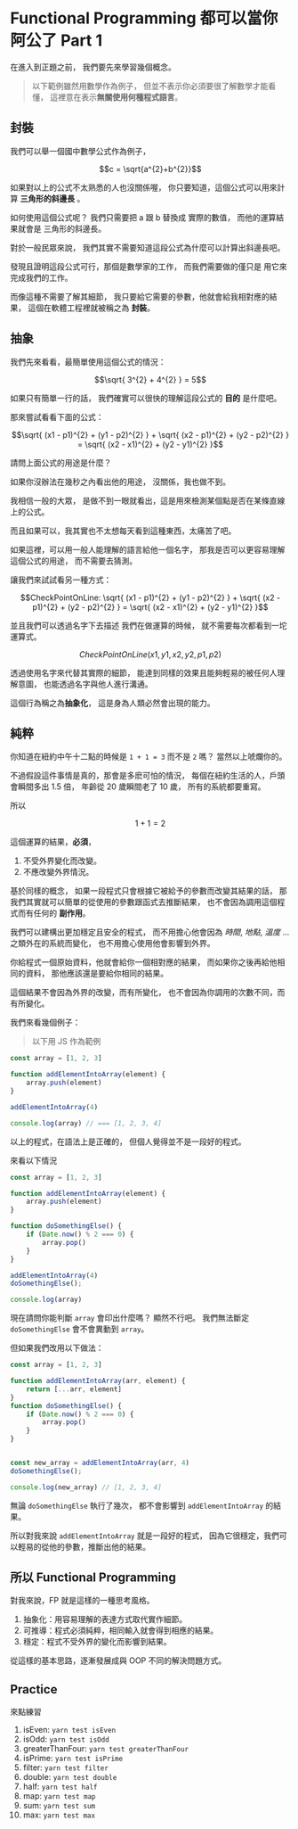 # Functional Programming 都可以當你阿公了 Part 1

在進入到正題之前，
我們要先來學習幾個概念。

> 以下範例雖然用數學作為例子，
> 但並不表示你必須要很了解數學才能看懂，
> 這裡意在表示**無關使用何種程式語言**。

## 封裝

我們可以舉一個國中數學公式作為例子，

```math
c = \sqrt{a^{2}+b^{2}}
```

如果對以上的公式不太熟悉的人也沒關係喔，
你只要知道，這個公式可以用來計算 **三角形的斜邊長** 。

如何使用這個公式呢？
我們只需要把 a 跟 b 替換成 實際的數值，
而他的運算結果就會是 三角形的斜邊長。

對於一般民眾來說，
我們其實不需要知道這段公式為什麼可以計算出斜邊長吧。

發現且證明這段公式可行，那個是數學家的工作，
而我們需要做的僅只是 用它來完成我們的工作。

而像這種不需要了解其細節，
我只要給它需要的參數，他就會給我相對應的結果，
這個在軟體工程裡就被稱之為 **封裝**。

## 抽象

我們先來看看，最簡單使用這個公式的情況：

```math
\sqrt{ 3^{2} + 4^{2} } = 5
```

如果只有簡單一行的話，
我們確實可以很快的理解這段公式的 **目的** 是什麼吧。

那來嘗試看看下面的公式：

```math
\sqrt{ (x1 - p1)^{2} + (y1 - p2)^{2} } +
\sqrt{ (x2 - p1)^{2} + (y2 - p2)^{2} } =
\sqrt{ (x2 - x1)^{2} + (y2 - y1)^{2} }
```

請問上面公式的用途是什麼？

如果你沒辦法在幾秒之內看出他的用途，
沒關係，我也做不到。

我相信一般的大眾，
是做不到一眼就看出，這是用來檢測某個點是否在某條直線上的公式。

而且如果可以，我其實也不太想每天看到這種東西，太痛苦了吧。

如果這裡，可以用一般人能理解的語言給他一個名字，
那我是否可以更容易理解這個公式的用途，
而不需要去猜測。

讓我們來試試看另一種方式：

```math
CheckPointOnLine:
    \sqrt{ (x1 - p1)^{2} + (y1 - p2)^{2} } +
    \sqrt{ (x2 - p1)^{2} + (y2 - p2)^{2} } =
    \sqrt{ (x2 - x1)^{2} + (y2 - y1)^{2} }
```

並且我們可以透過名字下去描述
我們在做運算的時候，
就不需要每次都看到一坨運算式。

```math
CheckPointOnLine(x1, y1, x2, y2, p1, p2)
```

透過使用名字來代替其實際的細節，
能達到同樣的效果且能夠輕易的被任何人理解意圖，
也能透過名字與他人進行溝通。

這個行為稱之為**抽象化**，
這是身為人類必然會出現的能力。

## 純粹

你知道在紐約中午十二點的時候是 `1 + 1 = 3` 而不是 `2` 嗎？
當然以上唬爛你的。

不過假設這件事情是真的，那會是多麽可怕的情況，
每個在紐約生活的人，戶頭會瞬間多出 1.5 倍，
年齡從 20 歲瞬間老了 10 歲，
所有的系統都要重寫。

所以

```math
1 + 1 = 2
```

這個運算的結果，**必須**，
1. 不受外界變化而改變。
2. 不應改變外界情況。


基於同樣的概念，
如果一段程式只會根據它被給予的參數而改變其結果的話，
那我們其實就可以簡單的從使用的參數跟函式去推斷結果，
也不會因為調用這個程式而有任何的 **副作用**。

我們可以建構出更加穩定且安全的程式，
而不用擔心他會因為 *時間*, *地點*, *溫度* ... 之類外在的系統而變化，
也不用擔心使用他會影響到外界。

你給程式一個原始資料，他就會給你一個相對應的結果，
而如果你之後再給他相同的資料，
那他應該還是要給你相同的結果。

這個結果不會因為外界的改變，而有所變化，
也不會因為你調用的次數不同，而有所變化。

我們來看幾個例子：

> 以下用 JS 作為範例

```javascript
const array = [1, 2, 3]

function addElementIntoArray(element) {
    array.push(element)
}

addElementIntoArray(4)

console.log(array) // === [1, 2, 3, 4]
```

以上的程式，在語法上是正確的，
但個人覺得並不是一段好的程式。

來看以下情況

```javascript
const array = [1, 2, 3]

function addElementIntoArray(element) {
    array.push(element)
}

function doSomethingElse() {
    if (Date.now() % 2 === 0) {
        array.pop()
    }
}

addElementIntoArray(4)
doSomethingElse();

console.log(array)
```

現在請問你能判斷 `array` 會印出什麼嗎？
顯然不行吧。
我們無法斷定 `doSomethingElse` 會不會異動到 `array`。

但如果我們改用以下做法：

```javascript
const array = [1, 2, 3]

function addElementIntoArray(arr, element) {
    return [...arr, element]
}
function doSomethingElse() {
    if (Date.now() % 2 === 0) {
        array.pop()
    }
}


const new_array = addElementIntoArray(arr, 4)
doSomethingElse();

console.log(new_array) // [1, 2, 3, 4]
```

無論 `doSomethingElse` 執行了幾次，
都不會影響到 `addElementIntoArray` 的結果。

所以對我來說 `addElementIntoArray` 就是一段好的程式，
因為它很穩定，我們可以輕易的從他的參數，推斷出他的結果。

## 所以 Functional Programming

對我來說，FP 就是這樣的一種思考風格。

1. 抽象化：用容易理解的表達方式取代實作細節。
2. 可推導：程式必須純粹，相同輸入就會得到相應的結果。
3. 穩定：程式不受外界的變化而影響到結果。


從這樣的基本思路，逐漸發展成與 OOP 不同的解決問題方式。

## Practice

來點練習

1. isEven: `yarn test isEven`
2. isOdd: `yarn test isOdd`
3. greaterThanFour: `yarn test greaterThanFour`
4. isPrime: `yarn test isPrime`
5. filter: `yarn test filter`
6. double: `yarn test double`
7. half: `yarn test half`
8. map: `yarn test map`
9. sum: `yarn test sum`
10. max: `yarn test max`


